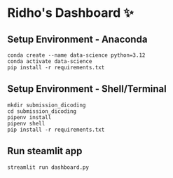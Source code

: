 # Ridho's Dashboard ✨

## Setup Environment - Anaconda

```shell
conda create --name data-science python=3.12
conda activate data-science
pip install -r requirements.txt
```

## Setup Environment - Shell/Terminal

```shell
mkdir submission_dicoding
cd submission_dicoding
pipenv install
pipenv shell
pip install -r requirements.txt
```

## Run steamlit app

```shell
streamlit run dashboard.py
```
